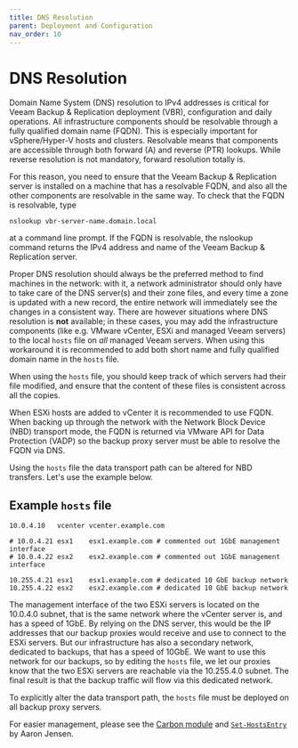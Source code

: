 ```yaml
---
title: DNS Resolution
parent: Deployment and Configuration
nav_order: 10
---
```


# DNS Resolution
Domain Name System (DNS) resolution to IPv4 addresses is critical for Veeam Backup & Replication deployment (VBR), configuration and daily operations. All infrastructure components should be resolvable through a fully qualified domain name (FQDN). This is especially important for vSphere/Hyper-V hosts and clusters. Resolvable means that components are accessible through both forward (A) and reverse (PTR) lookups. While reverse resolution is not mandatory, forward resolution totally is.

For this reason, you need to ensure that the Veeam Backup & Replication server is installed on a machine that has a resolvable FQDN, and also all the other components are resolvable in the same way. To check that the FQDN is resolvable, type

`nslookup vbr-server-name.domain.local`

at a command line prompt. If the FQDN is resolvable, the nslookup command returns the IPv4 address and name of the Veeam Backup & Replication server.

Proper DNS resolution should always be the preferred method to find machines in the network: with it, a network administrator should only have to take care of the DNS server(s) and their zone files, and every time a zone is updated with a new record, the entire network will immediately see the changes in a consistent way. There are however situations where DNS resolution is __not__ available; in these cases, you may add the infrastructure components (like e.g. VMware vCenter, ESXi and managed Veeam servers) to the local `hosts` file on _all_ managed Veeam servers. When using this workaround it is recommended to add both short name and fully qualified domain name in the `hosts` file.

When using the `hosts` file, you should keep track of which servers had their file modified, and ensure that the content of these files is consistent across all the copies.

When ESXi hosts are added to vCenter it is recommended to use FQDN. When backing up through the network with the Network Block Device (NBD) transport mode, the FQDN is returned via VMware API for Data Protection (VADP) so the backup proxy server must be able to resolve the FQDN via DNS.

Using the `hosts` file the data transport path can be altered for NBD transfers. Let's use the example below.

## Example `hosts` file

	10.0.4.10	vcenter	vcenter.example.com

	# 10.0.4.21	esx1	esx1.example.com # commented out 1GbE management interface
	# 10.0.4.22	esx2	esx2.example.com # commented out 1GbE management interface

	10.255.4.21	esx1	esx1.example.com # dedicated 10 GbE backup network
	10.255.4.22	esx2	esx2.example.com # dedicated 10 GbE backup network

The management interface of the two ESXi servers is located on the 10.0.4.0 subnet, that is the same network where the vCenter server is, and has a speed of 1GbE. By relying on the DNS server, this would be the IP addresses that our backup proxies would receive and use to connect to the ESXi servers. But our infrastructure has also a secondary network, dedicated to backups, that has a speed of 10GbE. We want to use this network for our backups, so by editing the `hosts` file, we let our proxies know that the two ESXi servers are reachable via the 10.255.4.0 subnet. The final result is that the backup traffic will flow via this dedicated network.

To explicitly alter the data transport path, the `hosts` file must be deployed on all backup proxy servers.

For easier management, please see the [Carbon module](http://get-carbon.org) and [`Set-HostsEntry`](http://get-carbon.org/Set-HostsEntry.html) by Aaron Jensen.
